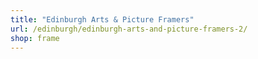```yaml
---
title: "Edinburgh Arts & Picture Framers"
url: /edinburgh/edinburgh-arts-and-picture-framers-2/
shop: frame
---
```

